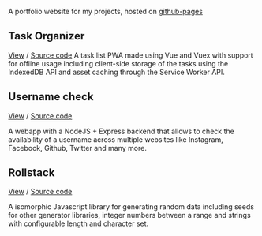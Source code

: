 A portfolio website for my projects, hosted on [github-pages](https://adrianofinco.github.io)

## Task Organizer
[View](https://adrianofinco.github.io/vue-todo-pwa/) / [Source code](https://github.com/adrianofinco/vue-todo-pwa)
A task list PWA made using Vue and Vuex with support for offline usage including client-side storage of the tasks using the IndexedDB API and asset caching through the Service Worker API.

## Username check
[View](https://usernamecheck.herokuapp.com/) / [Source code](https://github.com/adrianofinco/usernamecheck-webapp)

A webapp with a NodeJS + Express backend that allows to check the availability of a username across multiple websites like Instagram, Facebook, Github, Twitter and many more.

## Rollstack
[View](https://www.npmjs.com/package/rollstack) / [Source code](https://github.com/adrianofinco/rollstack)

A isomorphic Javascript library for generating random data including seeds for other generator libraries, integer numbers between a range and strings with configurable length and character set.
